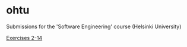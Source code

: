 # ohtu
Submissions for the 'Software Engineering' course (Helsinki University)

[Exercises 2-14](https://github.com/Nurou/ohtu-2020-viikko1)

